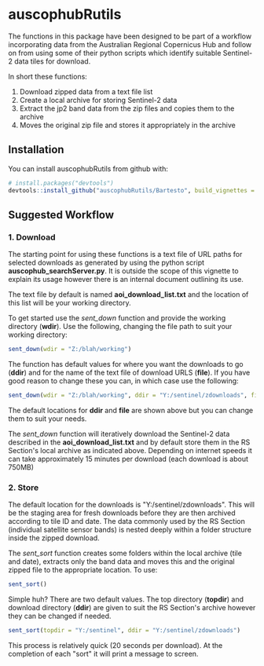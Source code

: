 # auscophubRutils

The functions in this package have been designed to be part of a workflow incorporating data from the Australian Regional Copernicus Hub and follow on from using some of their python scripts which identify suitable Sentinel-2 data tiles for download.

In short these functions:

1. Download zipped data from a text file list
1. Create a local archive for storing Sentinel-2 data
1. Extract the jp2 band data from the zip files and copies them to the archive
1. Moves the original zip file and stores it appropriately in the archive

## Installation

You can install auscophubRutils from github with:

```R
# install.packages("devtools")
devtools::install_github("auscophubRutils/Bartesto", build_vignettes = TRUE)
```


## Suggested Workflow

### 1. Download
The starting point for using these functions is a text file of URL paths for selected downloads as generated by using the python script **auscophub_searchServer.py**. It is outside the scope of this vignette to explain its usage however there is an internal document outlining its use.

The text file by default is named **aoi_download_list.txt** and the location of this list will be your working directory. 

To get started use the *sent_down* function and provide the working directory (**wdir**). Use the following, changing the file path to suit your working directory:
```R
sent_down(wdir = "Z:/blah/working")
```

The function has default values for where you want the downloads to go (**ddir**) and for the name of the text file of download URLS (**file**). If you have good reason to change these you can, in which case use the following:
```R
sent_down(wdir = "Z:/blah/working", ddir = "Y:/sentinel/zdownloads", file = "aoi_download_list.txt")
```
The default locations for **ddir** and **file** are shown above but you can change them to suit your needs.

The *sent_down* function will iteratively download the Sentinel-2 data described in the **aoi_download_list.txt** and by default store them in the RS Section's local archive as indicated above. Depending on internet speeds it can take approximately 15 minutes per download (each download is about 750MB)

### 2. Store
The default location for the downloads is "Y:/sentinel/zdownloads". This will be the staging area for fresh downloads before they are then archived according to tile ID and date. The data commonly used by the RS Section (individual satellite sensor bands) is nested deeply within a folder structure inside the zipped download. 

The *sent_sort*  function creates some folders within the local archive (tile and date), extracts only the band data and moves this and the original zipped file to the appropriate location. To use:
```R
sent_sort()
```
Simple huh? There are two default values. The top directory (**topdir**) and download directory (**ddir**) are given to suit the RS Section's archive however they can be changed if needed.
```R
sent_sort(topdir = "Y:/sentinel", ddir = "Y:/sentinel/zdownloads")
```
This process is relatively quick (20 seconds per download). At the completion of each "sort" it will print a message to screen.
